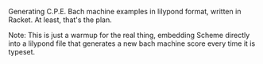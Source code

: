Generating C.P.E. Bach machine examples in lilypond format, written in Racket.
At least, that's the plan.

Note: This is just a warmup for the real thing, embedding Scheme directly into
a lilypond file that generates a new bach machine score every time it is
typeset.
